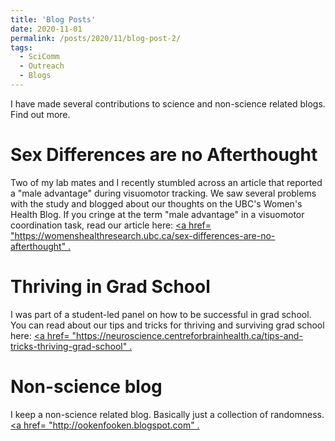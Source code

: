 ```yaml
---
title: 'Blog Posts'
date: 2020-11-01
permalink: /posts/2020/11/blog-post-2/
tags:
  - SciComm
  - Outreach
  - Blogs
---
```

I have made several contributions to science and non-science related blogs. Find out more. 


Sex Differences are no Afterthought
======
Two of my lab mates and I recently stumbled across an article that reported a "male advantage" during visuomotor tracking. We saw several problems with the study and blogged about our thoughts on the UBC's Women's Health Blog. If you cringe at the term "male advantage" in a visuomotor coordination task, read our article here: 
<u><a href= "https://womenshealthresearch.ubc.ca/sex-differences-are-no-afterthought" </a>.</u>

Thriving in Grad School
======
I was part of a student-led panel on how to be successful in grad school. You can read about our tips and tricks for thriving and surviving grad school here: 
<u><a href= "https://neuroscience.centreforbrainhealth.ca/tips-and-tricks-thriving-grad-school" </a>.</u>

Non-science blog
======
I keep a non-science related blog. Basically just a collection of randomness.
<u><a href= "http://ookenfooken.blogspot.com" </a>.</u>
